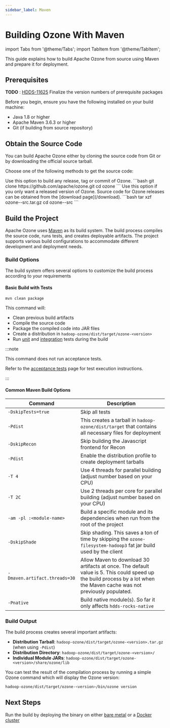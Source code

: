 ```yaml
---
sidebar_label: Maven
---
```



# Building Ozone With Maven


import Tabs from '@theme/Tabs';
import TabItem from '@theme/TabItem';

This guide explains how to build Apache Ozone from source using Maven and prepare it for deployment.

## Prerequisites

**TODO** : [HDDS-11625](https://issues.apache.org/jira/browse/HDDS-11625) Finalize the version numbers of prerequisite packages

Before you begin, ensure you have the following installed on your build machine:

- Java 1.8 or higher
- Apache Maven 3.6.3 or higher
- Git (if building from source repository)

## Obtain the Source Code

You can build Apache Ozone either by cloning the source code from Git or by downloading the official source tarball.

Choose one of the following methods to get the source code:

<Tabs>
  <TabItem value="Git" label="Git" default>
    Use this option to build any release, tag or commit of Ozone.
    ```bash
    git clone https://github.com/apache/ozone.git
    cd ozone
    ```
  </TabItem>
  <TabItem value="Tarball" label="Tarball">
    Use this option if you only want a released version of Ozone. Source code for Ozone releases can be obtained from the [download page](/download).
    ```bash
    tar xzf ozone-<version>-src.tar.gz
    cd ozone-<version>-src
    ```
  </TabItem>
</Tabs>

## Build the Project

Apache Ozone uses [Maven](https://maven.apache.org/) as its build system. The build process compiles the source code, runs tests, and creates deployable artifacts. The project supports various build configurations to accommodate different development and deployment needs.

### Build Options

The build system offers several options to customize the build process according to your requirements

#### Basic Build with Tests

```bash
mvn clean package
```

This command will:

- Clean previous build artifacts
- Compile the source code
- Package the compiled code into JAR files
- Create a distribution in `hadoop-ozone/dist/target/ozone-<version>`
- Run [unit](/docs/developer-guide/test/unit-tests) and [integration](/docs/developer-guide/test/integration-tests) tests during the build

:::note

This command does not run acceptance tests.

Refer to the [acceptance tests](/docs/developer-guide/test/acceptance-tests) page for test execution instructions.

:::

#### Common Maven Build Options

| Command                       | Description                                                                                                                                                             |
|-------------------------------|-------------------------------------------------------------------------------------------------------------------------------------------------------------------------|
| `-DskipTests=true`            | Skip all tests                                                                                                                                                          |
| `-Pdist`                      | This creates a tarball in `hadoop-ozone/dist/target` that contains all necessary files for deployment                                                                   |
| `-DskipRecon`                 | Skip building the Javascript frontend for Recon                                                                                                                         |
| `-Pdist`                      | Enable the distribution profile to create deployment tarballs                                                                                                           |
| `-T 4`                        | Use 4 threads for parallel building (adjust number based on your CPU)                                                                                                   |
| `-T 2C`                       | Use 2 threads per core for parallel building (adjust number based on your CPU)                                                                                          |
| `-am -pl :<module-name>`      | Build a specific module and its dependencies when run from the root of the project                                                                                      |
| `-DskipShade`                 | Skip shading. This saves a ton of time by skipping the `ozone-filesystem-hadoop3` fat jar build used by the client                                                      |
| `-Dmaven.artifact.threads=30` | Allow Maven to download 30 artifacts at once. The default value is 5. This could speed up the build process by a lot when the Maven cache was not previously populated. |
| `-Pnative`                    | Build native module(s). So far it only affects `hdds-rocks-native`                                                                                                      |

### Build Output

The build process creates several important artifacts:

- **Distribution Tarball**: `hadoop-ozone/dist/target/ozone-<version>.tar.gz` (when using `-Pdist`)
- **Distribution Directory**: `hadoop-ozone/dist/target/ozone-<version>/`
- **Individual Module JARs**: `hadoop-ozone/dist/target/ozone-<version>/share/ozone/lib`

You can test the result of the compilation process by running a simple Ozone command which will display the Ozone version:

```bash
hadoop-ozone/dist/target/ozone-<version>/bin/ozone version
```

## Next Steps

Run the build by deploying the binary on either [bare metal](../../05-administrator-guide/01-installation/03-installing-binaries.md) or a [Docker cluster](../../08-developer-guide/02-run/02-docker-compose.md)
